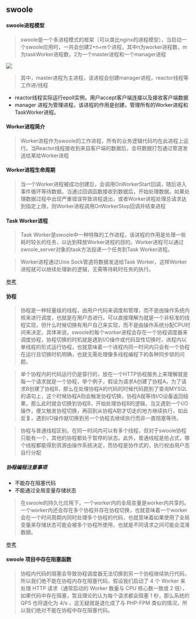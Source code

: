 ## swoole
#### swoole进程模型

> swoole是一个多进程模式的框架（可以类比nginx的进程模型），当启动一个swoole应用时，一共会创建2+n+m个进程，其中n为worker进程数，m为taskWorker进程数，2为一个master进程和一个manager进程

![](http://static.zybuluo.com/Lancelot2014/xpatz2wxco47xrzi5xc3keni/structure.png)

> 其中，master进程为主进程，该进程会创建manager进程，reactor线程等工作进/线程

- reactor线程实际运行epoll实例，用户accept客户端连接以及接收客户端数据
- manager 进程为管理进程，该进程的作用是创建，管理所有的Worker进程和TaskWorker进程。

#### Worker进程简介

> Worker进程作为swoole的工作进程，所有的业务逻辑代码均在此进程上运行。当Reactor线程接收到来自客户端的数据后，会将数据打包通过管道发送给某给Worker进程

#### Worker进程生命周期

> 当一个Worker进程被成功创建后，会调用OnWorkerStart回调，随后进入事件循环等待数据。当通过回调函数接收到数据后，开始处理数据。如果处理数据过程中出现严重错误导致进程退出，或者Worker进程处理总请求达到指定上限，则Worker进程调用OnWorkerStop回调并结束进程

#### Task Worker进程

> Task Worker是swoole中一种特殊的工作进程，该进程的作用是处理一些耗时较长的任务，以达到释放Worker进程的目的。Worker进程可以通过swoole_server对象的task方法投递一个任务到Task Worker进程。

> Worker进程通过Unix Sock管道将数据发送给Task Worker，这样Worker进程就可以继续处理新的逻辑，无需等待耗时任务的执行。

[参考](https://linkeddestiny.gitbooks.io/easy-swoole/content/book/chapter02/worker.html)


#### 协程
> 协程是一种轻量级的线程，由用户代码来调度和管理，而不是由操作系统内核来进行调度，也就是在用户态进行。可以直接理解为就是一个非标准的线程实现，但什么时候切换有用户自己来实现，而不是由操作系统分配CPU时间来决定。具体来说，swoole的每个worker进程会存在一个协程调度器来调度协程，协程切换的时机就是遇到I/O操作或代码显性切换时，进程内以单线程的形式运行协程，也就意味着一个进程内同一时间内只会有一个协程在运行且切换时机明确，也就无需处理像多线程编程下的各种同步锁的问题。

> 单个协程内的代码运行仍是穿行的，放在一个HTTP协程服务上来理解就是每一个请求就是一个协程，举个例子，假设为请求A创建了协程A，为了请求B创建了协程B，那么在处理协程A的代码的时候代码跑到了查询MYSQL的语句上，这个时候协程A则会触发协程切换，协程A就等待I/O设备返回结果，那么此时就会切换到协程B，开始处理协程B的逻辑，当又遇到一个I/O操作，便又触发协程切换，再回到从协程A刚才切走的地方继续执行，如此反复，遇到I/O操作就切换到另一个协程去继续执行而非一直阻塞等待。

> 协程与普通线程区别。在同一时间内可以有多个线程，但对于swoole协程只能有一个，其他的协程都处于暂停的状态。此外，普通线程是抢占式，哪个线程都能得到资源由操作系统决定，而协程是协作式的，执行权由用户态自行分配

##### 协程编程注意事项

- 不能存在阻塞代码
- 不能通过全局变量存储状态

> 在swoole的持久化应用下，一个worker内的全局变量是worker内共享的。一个worker内还会存在多个协程并存在协程切换，也就意味着一个worker会在一个时间周期内同时处理多个协程的代码，也就意味着如果使用了全局变量来存储状态可能会被多个协程所使用，也就是不同请求之间可能会混淆数据。


[参考](https://hyperf.wiki/2.0/#/zh-cn/coroutine)


#### swoole 项目中存在阻塞函数

> 协程内代码的阻塞会导致协程调度器无法切换到另一个协程继续执行代码，所以我们绝不能在协程内存在阻塞代码，假设我们启动了 4 个 Worker 来处理 HTTP 请求（通常启动的 Worker 数量与 CPU 核心数一致或 2 倍），如果代码中存在阻塞，暂且理论的认为每个请求都会阻塞 1 秒，那么系统的 QPS 也将退化为 4/s ，这无疑就是退化成了与 PHP-FPM 类似的情况，所以我们绝对不能在协程中存在阻塞代码。
